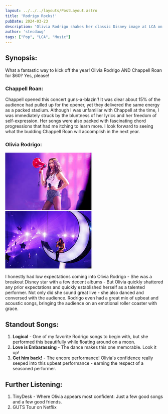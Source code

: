 ```yaml
---
layout: ../../../layouts/PostLayout.astro
title: 'Rodrigo Rocks!'
pubDate: 2024-03-23
description: 'Olivia Rodrigo shakes her classic Disney image at LCA on Friday night.'
author: 'stecdawg'
tags: ["Pop", "LCA", "Music"]
---
```

## Synopsis:
What a fantastic way to kick off the year! Olivia Rodrigo AND Chappell Roan for $60? Yes, please!

### Chappell Roan:
Chappell opened this concert guns-a-blazin'! It was clear about 15% of the audience had pulled up for the opener, yet they delivered the same energy as a packed stadium. Although I was unfamiliar with Chappell at the time, I was immediately struck by the bluntness of her lyrics and her freedom of self-expression. Her songs were also packed with fascinating chord progressions that had me itching to learn more. I look forward to seeing what the budding Chappell Roan will accomplish in the next year.

### Olivia Rodrigo:
![image info](../../../../public/music/rodrigo/gethimback.png)
![image info](../../../../public/music/rodrigo/logical.png)

I honestly had low expectations coming into Olivia Rodrigo - She was a breakout Disney star with a few decent albums - But Olivia quickly shattered any prior expectations and quickly established herself as a talented performer. Not only did she sound great live - she also danced and conversed with the audience. Rodrigo even had a great mix of upbeat and acoustic songs, bringing the audience on an emotional roller coaster with grace.  

## Standout Songs:
1. **Logical** - One of my favorite Rodrigo songs to begin with, but she performed this beautifully while floating around on a moon. 
2. **Love is Embarassing** - The dance makes this one memorable. Look it up!
3. **Get him back!** - The encore performance! Olivia's confidence really seeped into this upbeat performance - earning the respect of a seasoned performer. 

## Further Listening: 
1. TinyDesk - Where Olivia appears most confident: Just a few good songs and a few good friends.
2. GUTS Tour on Netflix